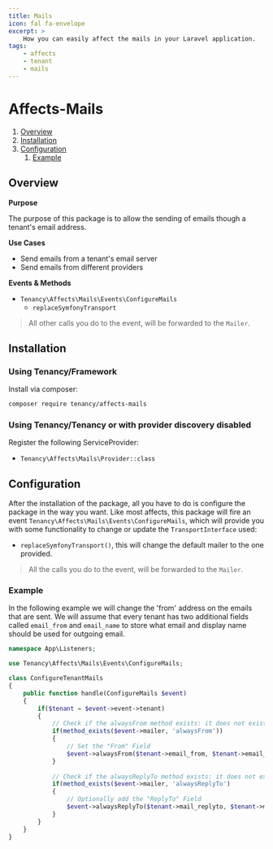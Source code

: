 ```yaml
---
title: Mails
icon: fal fa-envelope
excerpt: >
    How you can easily affect the mails in your Laravel application.
tags:
    - affects
    - tenant
    - mails
---
```


# Affects-Mails

1. [Overview](#overview)
2. [Installation](#installation)
3. [Configuration](#configuration)
    1. [Example](#example)

## Overview

**Purpose**

The purpose of this package is to allow the sending of emails though a tenant's email address.

**Use Cases**

- Send emails from a tenant's email server
- Send emails from different providers

**Events & Methods**

- `Tenancy\Affects\Mails\Events\ConfigureMails`
  - `replaceSymfonyTransport`

> All other calls you do to the event, will be forwarded to the `Mailer`.

## Installation

### Using Tenancy/Framework
Install via composer:
```bash
composer require tenancy/affects-mails
```

### Using Tenancy/Tenancy or with provider discovery disabled
Register the following ServiceProvider: 
  - `Tenancy\Affects\Mails\Provider::class`

## Configuration
After the installation of the package, all you have to do is configure the package in the way you want. Like most affects, this package will fire an event `Tenancy\Affects\Mails\Events\ConfigureMails`, which will provide you with some functionality to change or update the `TransportInterface` used:
- `replaceSymfonyTransport()`, this will change the default mailer to the one provided.

> All the calls you do to the event, will be forwarded to the `Mailer`.

### Example
In the following example we will change the 'from' address on the emails that are sent.
We will assume that every tenant has two additional fields called `email_from` and `email_name` to store what email and display name should be used for outgoing email.
```php
namespace App\Listeners;

use Tenancy\Affects\Mails\Events\ConfigureMails;

class ConfigureTenantMails
{
    public function handle(ConfigureMails $event)
    {
        if($tenant = $event->event->tenant)
        {
            // Check if the alwaysFrom method exists: it does not exists on Laravel's fake
            if(method_exists($event->mailer, 'alwaysFrom'))
            {
                // Set the "From" Field
                $event->alwaysFrom($tenant->email_from, $tenant->email_name);
            }
            
            // Check if the alwaysReplyTo method exists: it does not exists on Laravel's fake
            if(method_exists($event->mailer, 'alwaysReplyTo')
            {
                // Optionally add the "ReplyTo" Field
                $event->alwaysReplyTo($tenant->mail_replyto, $tenant->mail_replyto_name);
            }
        }
    }
}
```
